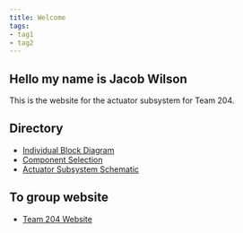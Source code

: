 ```yaml
---
title: Welcome
tags:
- tag1
- tag2
---
```


## Hello my name is Jacob Wilson

This is the website for the actuator subsystem for Team 204. 

## Directory

- [Individual Block Diagram](IndividualBlockDiagram/index.md)
- [Component Selection](ComponentSelection/index.md)
- [Actuator Subsystem Schematic](Schematic/index.md)

## To group website

- [Team 204 Website](https://asu-egr314-2025-s-204.github.io/)